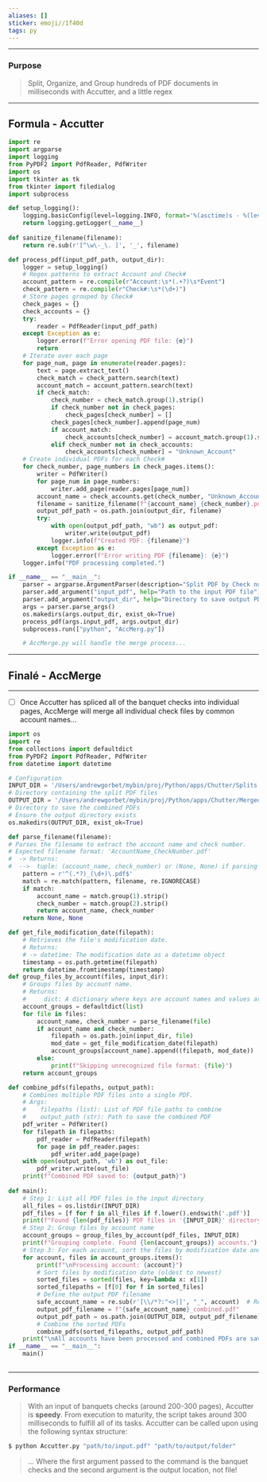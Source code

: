 ```yaml
---
aliases: []
sticker: emoji//1f40d
tags: py
---
```

---
### **<span style='color:var(--mk-color-pink)'>Purpose</span>**
>Split, Organize, and Group hundreds of PDF documents in milliseconds with <span style='color:var(--mk-color-teal)'>Accutter</span>, and a little regex
---
## **<span style='color:var(--mk-color-pink)'>Formula</span>** - <span style='color:var(--mk-color-blue)'>Accutter</span>

```python
import re
import argparse
import logging
from PyPDF2 import PdfReader, PdfWriter
import os
import tkinter as tk
from tkinter import filedialog
import subprocess

def setup_logging():
    logging.basicConfig(level=logging.INFO, format='%(asctime)s - %(levelname)s - %(message)s')
    return logging.getLogger(__name__)
    
def sanitize_filename(filename):
    return re.sub(r'[^\w\-_\. ]', '_', filename)

def process_pdf(input_pdf_path, output_dir):
    logger = setup_logging()
    # Regex patterns to extract Account and Check#
    account_pattern = re.compile(r"Account:\s*(.+?)\s*Event")
    check_pattern = re.compile(r"Check#:\s*(\d+)")
    # Store pages grouped by Check#
    check_pages = {}
    check_accounts = {}
    try:
        reader = PdfReader(input_pdf_path)
    except Exception as e:
        logger.error(f"Error opening PDF file: {e}")
        return
    # Iterate over each page
    for page_num, page in enumerate(reader.pages):
        text = page.extract_text()
        check_match = check_pattern.search(text)
        account_match = account_pattern.search(text)
        if check_match:
            check_number = check_match.group(1).strip()
            if check_number not in check_pages:
                check_pages[check_number] = []
            check_pages[check_number].append(page_num)
            if account_match:
                check_accounts[check_number] = account_match.group(1).strip()
            elif check_number not in check_accounts:
                check_accounts[check_number] = "Unknown_Account"
    # Create individual PDFs for each Check#
    for check_number, page_numbers in check_pages.items():
        writer = PdfWriter()
        for page_num in page_numbers:
            writer.add_page(reader.pages[page_num])
        account_name = check_accounts.get(check_number, "Unknown_Account")
        filename = sanitize_filename(f"{account_name}_{check_number}.pdf")
        output_pdf_path = os.path.join(output_dir, filename)
        try:
            with open(output_pdf_path, "wb") as output_pdf:
                writer.write(output_pdf)
            logger.info(f"Created PDF: {filename}")
        except Exception as e:
            logger.error(f"Error writing PDF {filename}: {e}")
    logger.info("PDF processing completed.")

if __name__ == "__main__":
    parser = argparse.ArgumentParser(description="Split PDF by Check number")
    parser.add_argument("input_pdf", help="Path to the input PDF file")
    parser.add_argument("output_dir", help="Directory to save output PDFs")
    args = parser.parse_args()
    os.makedirs(args.output_dir, exist_ok=True)
    process_pdf(args.input_pdf, args.output_dir)
    subprocess.run(["python", "AccMerg.py"])

	# AccMerge.py will handle the merge process...

```
---
## <span style='color:var(--mk-color-pink)'>Finalé</span> - <span style='color:var(--mk-color-blue)'>AccMerge</span>
---
- [ ] Once <span style='color:var(--mk-color-pink)'>Accutter</span> has spliced all of the banquet checks into individual pages, <span style='color:var(--mk-color-pink)'>AccMerge</span> will merge all individual check files by common account names...

```python
import os
import re
from collections import defaultdict
from PyPDF2 import PdfReader, PdfWriter
from datetime import datetime

# Configuration
INPUT_DIR = '/Users/andrewgorbet/mybin/proj/Python/apps/Chutter/Splits' 
# Directory containing the split PDF files
OUTPUT_DIR = '/Users/andrewgorbet/mybin/proj/Python/apps/Chutter/Merged'  
# Directory to save the combined PDFs
# Ensure the output directory exists
os.makedirs(OUTPUT_DIR, exist_ok=True)

def parse_filename(filename):
# Parses the filename to extract the account name and check number.
# Expected filename format: 'AccountName_CheckNumber.pdf'
#  -> Returns:
#  -->	tuple: (account_name, check_number) or (None, None) if parsing fails
    pattern = r'^(.*?)_(\d+)\.pdf$'
    match = re.match(pattern, filename, re.IGNORECASE)
    if match:
        account_name = match.group(1).strip()
        check_number = match.group(2).strip()
        return account_name, check_number
    return None, None

def get_file_modification_date(filepath):
    # Retrieves the file's modification date.
    # Returns:
    # -> datetime: The modification date as a datetime object
    timestamp = os.path.getmtime(filepath)
    return datetime.fromtimestamp(timestamp)
def group_files_by_account(files, input_dir):
    # Groups files by account name.
    # Returns:
    #     dict: A dictionary where keys are account names and values are lists of file paths
    account_groups = defaultdict(list)
    for file in files:
        account_name, check_number = parse_filename(file)
        if account_name and check_number:
            filepath = os.path.join(input_dir, file)
            mod_date = get_file_modification_date(filepath)
            account_groups[account_name].append((filepath, mod_date))
        else:
            print(f"Skipping unrecognized file format: {file}")
    return account_groups

def combine_pdfs(filepaths, output_path):
    # Combines multiple PDF files into a single PDF.
    # Args:
    #    filepaths (list): List of PDF file paths to combine
    #    output_path (str): Path to save the combined PDF
    pdf_writer = PdfWriter()
    for filepath in filepaths:
        pdf_reader = PdfReader(filepath)
        for page in pdf_reader.pages:
            pdf_writer.add_page(page)
    with open(output_path, 'wb') as out_file:
        pdf_writer.write(out_file)
    print(f"Combined PDF saved to: {output_path}")
    
def main():
    # Step 1: List all PDF files in the input directory
    all_files = os.listdir(INPUT_DIR)
    pdf_files = [f for f in all_files if f.lower().endswith('.pdf')]
    print(f"Found {len(pdf_files)} PDF files in '{INPUT_DIR}' directory.")
    # Step 2: Group files by account name
    account_groups = group_files_by_account(pdf_files, INPUT_DIR)
    print(f"Grouping complete. Found {len(account_groups)} accounts.")
    # Step 3: For each account, sort the files by modification date and combine them
    for account, files in account_groups.items():
        print(f"\nProcessing account: {account}")
        # Sort files by modification date (oldest to newest)
        sorted_files = sorted(files, key=lambda x: x[1])
        sorted_filepaths = [f[0] for f in sorted_files]
        # Define the output PDF filename
        safe_account_name = re.sub(r'[\\/*?:"<>|]', "_", account)  # Replace illegal filename chars
        output_pdf_filename = f"{safe_account_name}_combined.pdf"
        output_pdf_path = os.path.join(OUTPUT_DIR, output_pdf_filename)
        # Combine the sorted PDFs
        combine_pdfs(sorted_filepaths, output_pdf_path)
    print("\nAll accounts have been processed and combined PDFs are saved.")
if __name__ == "__main__":
    main()
    
```
---
### **Performance**
>  With an input of banquets checks (around 200-300 pages), <span style='color:var(--mk-color-pink)'>Accutter</span> is **speedy**. From execution to maturity, the script takes around 300 milliseconds to fulfill all of its tasks.
>  <span style='color:var(--mk-color-pink)'>Accutter</span> can be called upon using the following syntax structure:

```zsh
$ python Accutter.py "path/to/input.pdf" "path/to/output/folder"

```
> ... Where the first argument passed to the command is the banquet checks and the second argument is the output <span style='color:var(--mk-color-teal)'>location</span>, <span style='color:var(--mk-color-red)'>not file</span>!
